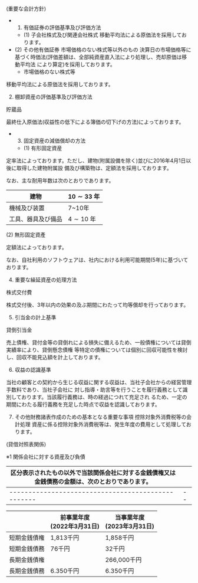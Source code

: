 (重要な会計方針)

- 1. 有価証券の評価基準及び評価方法
  - (1) 子会社株式及び関連会社株式 移動平均法による原価法を採用しております。
- (2) その他有価証券 市場価格のない株式等以外のもの 決算日の市場価格等に基づく時価法(評価差額は、全部純資産直入法により処理し、売却原価は移動平均法 により算定)を採用しております。
  - 市場価格のない株式等

移動平均法による原価法を採用しております。

2. 棚卸資産の評価基準及び評価方法

貯蔵品

最終仕入原価法(収益性の低下による簿価の切下げの方法)によっております。

- 3. 固定資産の減価償却の方法
  - (1) 有形固定資産

定率法によっております。ただし、建物(附属設備を除く)並びに2016年4月1日以後に取得した建物附属設 備及び構築物は、定額法を採用しております。

なお、主な耐用年数は次のとおりであります。

| 建物        | $10 \sim 33$ 年 |
|-----------|----------------|
| 機械及び装置    | 7~10年          |
| 工具、器具及び備品 | $4 \sim 10$ 年  |

(2) 無形固定資產

定額法によっております。

なお、自社利用のソフトウェアは、社内における利用可能期間(5年)に基づいております。

4. 重要な繰延資産の処理方法

株式交付費

株式交付後、3年以内の効果の及ぶ期間にわたって均等償却を行っております。

5. 引当金の計上基準

貸倒引当金

売上債権、貸付金等の貸倒れによる損失に備えるため、一般債権については貸倒実績率により、貸倒懸念債権 等特定の債権については個別に回収可能性を検討し、回収不能見込額を計上しております。

6. 収益の認識基準

当社の顧客との契約から生じる収益に関する収益は、当社子会社からの経営管理手数料であり、当社子会社に 対し指導・助言等を行うことを履行義務として識別しております。当該履行義務は、時の経過につれて充足され るため、一定の期間にわたる履行義務を充足した時点で収益を認識しております。

7. その他財務諸表作成のための基本となる重要な事項 控除対象外消費税等の会計処理 資産に係る控除対象外消費税等は、発生年度の費用として処理しております。

(貸借対照表関係)

※1 関係会社に対する資産及び負債

| 区分表示されたもの以外で当該関係会社に対する金銭債権又は金銭債務の金額は、次のとおりであります。 |  |
|--------------------------------------------------|--|
|--------------------------------------------------|--|

|        | 前事業年度<br>(2022年3月31日) | 当事業年度<br>(2023年3月31日) |
|--------|-----------------------|-----------------------|
| 短期金銭債権 | 1,813千円               | 1,858千円               |
| 短期金銭債務 | 76千円                  | 32千円                  |
| 長期金銭債権 |                       | 266,000千円             |
| 長期金銭債務 | 6.350千円               | 6.350千円               |